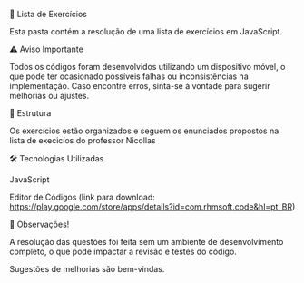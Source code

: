 📌 Lista de Exercícios

Esta pasta contém a resolução de uma lista de exercícios em JavaScript.

⚠️ Aviso Importante

Todos os códigos foram desenvolvidos utilizando um dispositivo móvel, o que pode ter ocasionado possíveis falhas ou inconsistências na implementação. Caso encontre erros, sinta-se à vontade para sugerir melhorias ou ajustes.

📂 Estrutura

Os exercícios estão organizados e seguem os enunciados propostos na lista de execicíos do professor Nicollas

🛠 Tecnologias Utilizadas

JavaScript

Editor de Códigos (link para download: https://play.google.com/store/apps/details?id=com.rhmsoft.code&hl=pt_BR)

📌 Observações!

A resolução das questões foi feita sem um ambiente de desenvolvimento completo, o que pode impactar a revisão e testes do código.

Sugestões de melhorias são bem-vindas.
